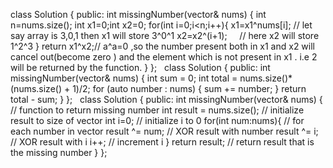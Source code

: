 class Solution {
public:
int missingNumber(vector<int>& nums) {
int n=nums.size();
int x1=0;int x2=0;
for(int i=0;i<n;i++){
x1=x1^nums[i]; // let say array is 3,0,1 then x1 will store  3^0^1
x2=x2^(i+1);     // here x2 will store 1^2^3
}
return x1^x2;//  a^a=0 ,so the number present both in x1 and x2 will cancel out(become zero ) and the element which is not present in x1 . i.e 2 will be returned by the function.
}
};
​
​
class Solution {
public:
int missingNumber(vector<int>& nums) {
int sum = 0;
int total = nums.size()*(nums.size() + 1)/2;
for (auto number : nums) {
sum += number;
}
return total - sum;
}
};
​
​
class Solution {
public:
int missingNumber(vector<int>& nums) { // function to return missing number
int result = nums.size(); // initialize result to size of vector
int i=0; // initialize i to 0
for(int num:nums){ // for each number in vector
result ^= num; // XOR result with number
result ^= i; // XOR result with i
i++; // increment i
}
return result; // return result that is the missing number
}
};